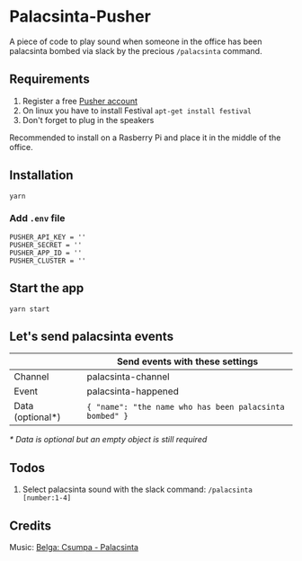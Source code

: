 # Palacsinta-Pusher

A piece of code to play sound when someone in the office has been palacsinta bombed via slack by the precious `/palacsinta` command.

## Requirements
1. Register a free [Pusher account](https://pusher.com/)
2. On linux you have to install Festival ```apt-get install festival```
3. Don't forget to plug in the speakers

Recommended to install on a Rasberry Pi and place it in the middle of the office.

## Installation

```yarn```

### Add `.env` file

```
PUSHER_API_KEY = ''
PUSHER_SECRET = ''
PUSHER_APP_ID = ''
PUSHER_CLUSTER = ''
```

## Start the app

```yarn start```

## Let's send palacsinta events

| | Send events with these settings |
| ---------------- | ------------------------------------------------------------|
| Channel          | palacsinta-channel                                          |
| Event            | palacsinta-happened                                         |
| Data (optional*) | ```{ "name": "the name who has been palacsinta bombed" }``` |

_* Data is optional but an empty object is still required_

## Todos

1. Select palacsinta sound with the slack command: `/palacsinta [number:1-4]`

## Credits

Music: [Belga: Csumpa - Palacsinta](https://belga.hu/csumpa/)
